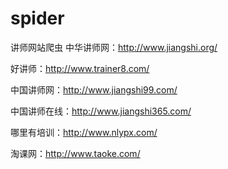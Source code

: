 # spider
讲师网站爬虫
中华讲师网：http://www.jiangshi.org/

好讲师：http://www.trainer8.com/

中国讲师网：http://www.jiangshi99.com/

中国讲师在线：http://www.jiangshi365.com/

哪里有培训：http://www.nlypx.com/

淘课网：http://www.taoke.com/

